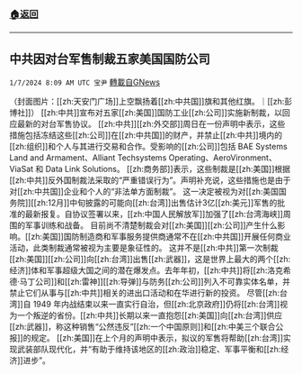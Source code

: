 ###  [:house:返回](README.md)
---


## 中共因对台军售制裁五家美国国防公司
`1/7/2024 8:09 AM UTC 宝尹` [轉載自GNews](https://gnews.org/articles/2192984)

（封面图片：[[zh:天安门广场]]上空飘扬着[[zh:中共国]]旗和其他红旗。｜[[zh:彭博社]]）
[[zh:中共]]宣布对五家[[zh:美国]]国防工业[[zh:公司]]实施新制裁，以回应最新的对台军售协议。
[[zh:中共]][[zh:外交部]]周日在一份声明中表示，这些措施包括冻结这些[[zh:公司]]在[[zh:中共国]]的财产，并禁止[[zh:中共]]境内的[[zh:组织]]和个人与其进行交易和合作。受影响的[[zh:公司]]包括 BAE Systems Land and Armament、Alliant Techsystems Operating、AeroVironment、ViaSat 和 Data Link Solutions。
[[zh:商务部]]表示，这些制裁是[[zh:美国]]根据[[zh:中共]]反外国制裁法采取的“严重错误行为”。声明补充说，这些措施也是由于对[[zh:中共国]]企业和个人的“非法单方面制裁”。
这一决定被视为对[[zh:美国国务院]][[zh:12月]]中旬披露的可能向[[zh:台湾]]出售估计3亿[[zh:美元]]军售的批准的最新报复。自协议签署以来，[[zh:中国人民解放军]]加强了[[zh:台湾海峡]]周围的军事训练和战备。
目前尚不清楚制裁会对[[zh:美国]][[zh:公司]]产生什么影响。[[zh:美国]]国防制造商和军事服务提供商通常不在[[zh:中共国]]开展任何商业活动，此类制裁通常被视为主要是象征性的。
这并不是[[zh:中共]]第一次制裁[[zh:美国]][[zh:公司]]向[[zh:台湾]]出售[[zh:武器]]，这是世界上最大的两个[[zh:经济]]体和军事超级大国之间的潜在爆发点。去年年初，[[zh:中共]]将[[zh:洛克希德·马丁公司]]和[[zh:雷神]][[zh:导弹]]与防务[[zh:公司]]列入不可靠实体名单，并禁止它们从事与[[zh:中共]]相关的进出口活动和在华进行新的投资。
尽管[[zh:台湾]]自 1949 年内战结束以来一直实行自治，但[[zh:北京政府]]仍将[[zh:台湾]]视为一个叛逆的省份。[[zh:中共]]长期以来一直抱怨[[zh:美国]]向[[zh:台湾]]供应[[zh:武器]]，称这种销售“公然违反”[[zh:一个中国原则]]和[[zh:中美三个联合公报]]的规定。
[[zh:美国]]在上个月的声明中表示，拟议的军售将帮助[[zh:台湾]]实现武装部队现代化，并“有助于维持该地区的[[zh:政治]]稳定、军事平衡和[[zh:经济]]进步”。 

